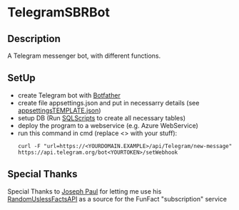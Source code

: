 # TelegramSBRBot

## Description
A Telegram messenger bot, with different functions.

## SetUp
- create Telegram bot with [Botfather](https://t.me/botfather)
- create file appsettings.json and put in necessarry details (see [appsettingsTEMPLATE.json](https://github.com/MichaMican/TelegramSBRBot/blob/master/appsettingsTEMPLATE.json))
- setup DB (Run [SQLScripts](https://github.com/MichaMican/TelegramSBRBot/tree/master/SQLScripts) to create all necessary tables)
- deploy the program to a webservice (e.g. Azure WebService)
- run this command in cmd (replace <> with your stuff): 
  ```shell
  curl -F "url=https://<YOURDOMAIN.EXAMPLE>/api/Telegram/new-message" https://api.telegram.org/bot<YOURTOKEN>/setWebhook
  ```


## Special Thanks
Special Thanks to [Joseph Paul](https://jsph.pl/) for letting me use his [RandomUslessFactsAPI](https://uselessfacts.jsph.pl/) as a source for the FunFact "subscription" service

